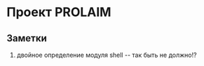 Проект PROLAIM 
==============

Заметки
-------
1. двойное определение модуля shell --
   так быть не должно!?

